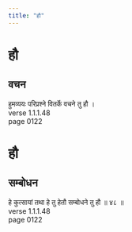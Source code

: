 ```yaml
---
title: "हौ"
---
```


# हौ
## वचन
हुमव्ययः परिप्रश्ने वितर्के वचने तु हौ ।<BR>verse 1.1.1.48<BR>page 0122

# हौ
## सम्बोधन
हे कुत्सायां तथा हे तु हेतौ सम्बोधने तु हौ ॥ ४८ ॥<BR>verse 1.1.1.48<BR>page 0122


